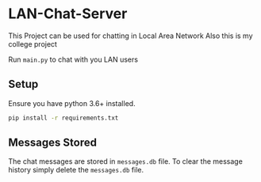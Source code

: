 # LAN-Chat-Server

This Project can be used for chatting in Local Area Network
Also this is my college project

Run `main.py` to chat with you LAN users

## Setup

Ensure you have python 3.6+ installed.

```bash
pip install -r requirements.txt
```

## Messages Stored
The chat messages are stored in `messages.db` file. To clear the message history simply delete the `messages.db` file.
